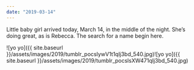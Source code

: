 ```yaml
---
date: "2019-03-14"
---
```


Little baby girl arrived today, March 14, in the middle of the night. She’s doing great, as is Rebecca. The search for a name begin here.

![yo yo]({{ site.baseurl }}/assets/images/2019/tumblr_pocslywV1t1qlj3bd_540.jpg)![yo yo]({{ site.baseurl }}/assets/images/2019/tumblr_pocslsXW471qlj3bd_540.jpg)
